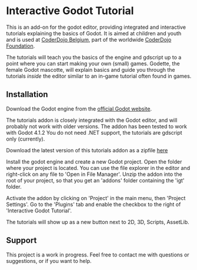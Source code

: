 # Interactive Godot Tutorial

This is an add-on for the godot editor, providing integrated and interactive tutorials explaining the basics of Godot.
It is aimed at children and youth and is used at [CoderDojo Belgium](https://coderdojobelgium.be/nl/), part of the worldwide [CoderDojo Foundation](https://coderdojo.com/en).

The tutorials will teach you the basics of the engine and gdscript up to a point where you can start making your own (small) games.
Godette, the female Godot mascotte, will explain basics and guide you through the tutorials _inside_ the editor similar to an in-game tutorial often found in games.

## Installation
Download the Godot engine from the [official Godot website](https://godotengine.org/).

The tutorials addon is closely integrated with the Godot editor, and will probably not work with older versions.
The addon has been tested to work with Godot 4.1.2
You do not need .NET support, the tutorials are gdscript only (currently).

Download the latest version of this tutorials addon as a zipfile [here](https://github.com/bgie/igt/archive/refs/heads/main.zip)

Install the godot engine and create a new Godot project.
Open the folder where your project is located. You can use the file explorer in the editor and right-click on any file to 'Open in File Manager'.
Unzip the addon into the root of your project, so that you get an 'addons' folder containing the 'igt' folder.

Activate the addon by clicking on 'Project' in the main menu, then 'Project Settings'. Go to the 'Plugins' tab and enable the checkbox to the right of 'Interactive Godot Tutorial'.

The tutorials will show up as a new button next to 2D, 3D, Scripts, AssetLib.

## Support
This project is a work in progress. 
Feel free to contact me with questions or suggestions, or if you want to help.
